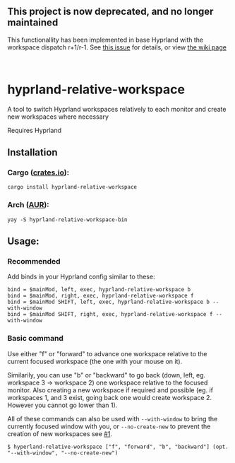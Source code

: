 ## This project is now deprecated, and no longer maintained
This functionallity has been implemented in base Hyprland with the workspace dispatch r+1/r-1. See [this issue](https://github.com/hyprwm/Hyprland/issues/1473#issuecomment-1548245903) for details, or view [the wiki page](https://wiki.hyprland.org/Configuring/Dispatchers/#workspaces)

<br>

# hyprland-relative-workspace

A tool to switch Hyprland workspaces relatively to each monitor and create new workspaces where necessary

Requires Hyprland

## Installation

### Cargo ([crates.io](https://crates.io/crates/hyprland-relative-workspace)):
```
cargo install hyprland-relative-workspace
```

### Arch ([AUR](https://aur.archlinux.org/packages/hyprland-relative-workspace-bin)):
```
yay -S hyprland-relative-workspace-bin
```

## Usage:

### Recommended

Add binds in your Hyprland config similar to these:
```Properties
bind = $mainMod, left, exec, hyprland-relative-workspace b
bind = $mainMod, right, exec, hyprland-relative-workspace f
bind = $mainMod SHIFT, left, exec, hyprland-relative-workspace b --with-window
bind = $mainMod SHIFT, right, exec, hyprland-relative-workspace f --with-window
```

### Basic command

Use either "f" or "forward" to advance one workspace relative to the current focused workspace (the one with your mouse on it).

Similarily, you can use "b" or "backward" to go back (down, left, eg. workspace 3 -> workspace 2) one workspace relative to the focused monitor. Also creating a new workspace if required and possible (eg. if workspaces 1, and 3 exist, going back one would create workspace 2. However you cannot go lower than 1).

All of these commands can also be used with ``--with-window`` to bring the currently focused window with you, or ``--no-create-new`` to prevent the creation of new workspaces see [#1](https://github.com/CheesyPhoenix/hyprland-relative-workspace/issues/1).

```
$ hyperland-relative-workspace ["f", "forward", "b", "backward"] (opt. "--with-window", "--no-create-new")
```

